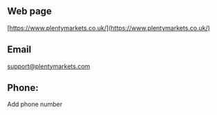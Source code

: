 ## Web page

[https://www.plentymarkets.co.uk/](https://www.plentymarkets.co.uk/)

## Email 

[support@plentymarkets.com](support@plentymarkets.com)

## Phone: 

Add phone number